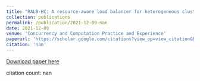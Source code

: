 ```yaml
---
title: "RALB‐HC: A resource‐aware load balancer for heterogeneous cluster"
collection: publications
permalink: /publication/2021-12-09-nan
date: 2021-12-09
venue: 'Concurrency and Computation Practice and Experience'
paperurl: 'https://scholar.google.com/citations?view_op=view_citation&hl=en&user=CCckbEUAAAAJ&citation_for_view=CCckbEUAAAAJ:D03iK_w7-QYC'
citation: 'nan'
---
```

[Download paper here](https://scholar.google.com/citations?view_op=view_citation&hl=en&user=CCckbEUAAAAJ&citation_for_view=CCckbEUAAAAJ:D03iK_w7-QYC)

citation count: nan
